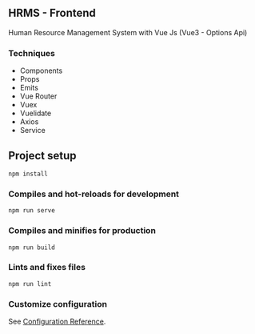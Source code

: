 ## HRMS - Frontend
Human Resource Management System with Vue Js (Vue3 - Options Api)

### Techniques

 - Components
 - Props
 - Emits
 - Vue Router
 - Vuex
 - Vuelidate
 - Axios
 - Service

## Project setup
```
npm install
```

### Compiles and hot-reloads for development
```
npm run serve
```

### Compiles and minifies for production
```
npm run build
```

### Lints and fixes files
```
npm run lint
```

### Customize configuration
See [Configuration Reference](https://cli.vuejs.org/config/).
